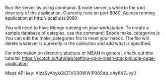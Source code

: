 Run the server by using command:
    $ node server.js
while in the root directory of the application.
Currently runs on port 8080.
Access running application at http://localhost:8080

You will need to have Mongo running on your workstation.
To create a sample database of categies, use the command:
    $node make_categories.js
You can edit the make_categories file to meet your needs.
The file will delete whatever is currently in the collection and add what is specified.

For information on directory stucture or MEAN in general, check out this tutorial:
https://scotch.io/tutorials/setting-up-a-mean-stack-single-page-application

Maps API key:
AIzaSyAhykCKZ1VG30WWiP06Sdp_cAyfIXZJvy0
